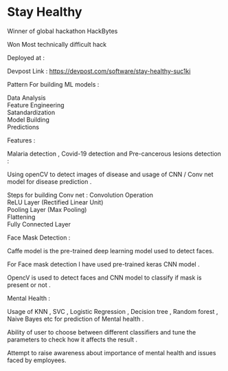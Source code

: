 # Stay Healthy

Winner of global hackathon HackBytes

Won Most technically difficult hack 

Deployed at : 

Devpost Link : https://devpost.com/software/stay-healthy-suc1ki


Pattern For building ML models :

Data Analysis<br>
Feature Engineering<br>
Satandardization<br>
Model Building<br>
Predictions<br>

Features : 

Malaria detection , Covid-19 detection and Pre-cancerous lesions detection :

Using openCV to detect images of disease and usage of CNN / Conv net model for disease
prediction .

Steps for building Conv net : Convolution Operation<br>
ReLU Layer (Rectified Linear Unit)<br>
Pooling Layer (Max Pooling)<br>
Flattening<br>
Fully Connected Layer<br>


Face Mask Detection :

Caffe model is the pre-trained deep learning model used to detect faces.

For Face mask detection I have used pre-trained keras CNN model .

OpencV is used to detect faces and CNN model to classify if mask is present or not .


Mental Health :

Usage of KNN , SVC , Logistic Regression , Decision tree , Random forest , Naive Bayes etc for
prediction of Mental health .

Ability of user to choose between different classifiers and tune the parameters to check how it affects the result .

Attempt to raise awareness about importance of mental health and issues faced by employees.







